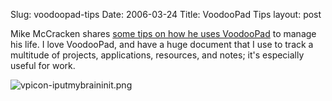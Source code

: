 Slug: voodoopad-tips
Date: 2006-03-24
Title: VoodooPad Tips
layout: post

Mike McCracken shares [some tips on how he uses VoodooPad](http://michael-mccracken.net/wp/?p=39) to manage his life. I love VoodooPad, and have a huge document that I use to track a multitude of projects, applications, resources, and notes; it&#39;s especially useful for work.

<img alt="vpicon-iputmybraininit.png" class="at-xid-6a010534988cd3970b0120a5b36580970c" id="image2302" src="https://steveivy.typepad.com/.a/6a010534988cd3970b0120a5b36580970c-pi" />
